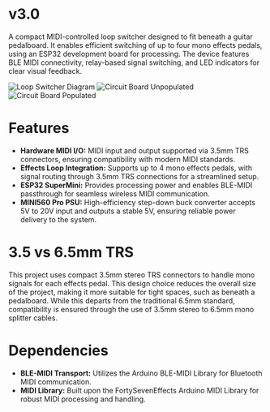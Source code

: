# v3.0
A compact MIDI-controlled loop switcher designed to fit beneath a guitar pedalboard. It enables efficient switching of up to four mono effects pedals, using an ESP32 development board for processing. The device features BLE MIDI connectivity, relay-based signal switching, and LED indicators for clear visual feedback.

![Loop Switcher Diagram](https://lukewakeford.co.uk/wp-content/uploads/2025/01/LoopSwitcherDiagram.png)
![Circuit Board Unpopulated](https://i.imgur.com/rXYmMo1.jpeg)
![Circuit Board Populated](https://i.imgur.com/NJytogt.jpeg)

# Features
- **Hardware MIDI I/O:** MIDI input and output supported via 3.5mm TRS connectors, ensuring compatibility with modern MIDI standards.
- **Effects Loop Integration:** Supports up to 4 mono effects pedals, with signal routing through 3.5mm TRS connections for a streamlined setup.
- **ESP32 SuperMini:** Provides processing power and enables BLE-MIDI passthrough for seamless wireless MIDI communication.
- **MINI560 Pro PSU:** High-efficiency step-down buck converter accepts 5V to 20V input and outputs a stable 5V, ensuring reliable power delivery to the system.

# 3.5 vs 6.5mm TRS
This project uses compact 3.5mm stereo TRS connectors to handle mono signals for each effects pedal. This design choice reduces the overall size of the project, making it more suitable for tight spaces, such as beneath a pedalboard. While this departs from the traditional 6.5mm standard, compatibility is ensured through the use of 3.5mm stereo to 6.5mm mono splitter cables. 

# Dependencies
- **BLE-MIDI Transport:** Utilizes the Arduino BLE-MIDI Library for Bluetooth MIDI communication.
- **MIDI Library:** Built upon the FortySevenEffects Arduino MIDI Library for robust MIDI processing and handling.

